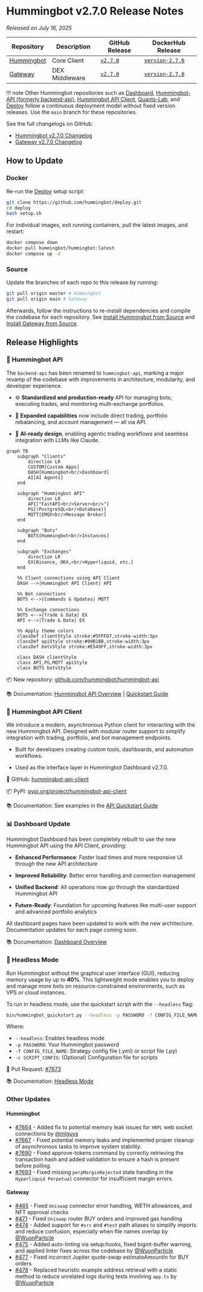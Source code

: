 # Hummingbot v2.7.0 Release Notes

*Released on July 16, 2025*

| Repository | Description | GitHub Release | DockerHub Release |
|------------|-------------|----------------|-------------------|
| [Hummingbot](https://github.com/hummingbot/hummingbot) | Core Client | [`v2.7.0`](https://github.com/hummingbot/hummingbot/releases/tag/v2.7.0) | [`version-2.7.0`](https://hub.docker.com/r/hummingbot/hummingbot/tags?name=version-2.7.0) |
| [Gateway](https://github.com/hummingbot/gateway) | DEX Middleware | [`v2.7.0`](https://github.com/hummingbot/gateway/releases/tag/v2.7.0) | [`version-2.7.0`](https://hub.docker.com/r/hummingbot/gateway/tags?name=version-2.7.0) |

!!! note
    Other Hummingbot repositories such as [Dashboard](https://github.com/hummingbot/dashboard), [Hummingbot-API (formerly backend-api)](https://github.com/hummingbot/hummingbot-api), [Hummingbot API Client](https://github.com/hummingbot/hummingbot-api-client), [Quants-Lab](https://github.com/hummingbot/quant-lab), and [Deploy](https://github.com/hummingbot/deploy) follow a continuous deployment model without fixed version releases. Use the `main` branch for these repositories.

See the full changelogs on GitHub:

- [Hummingbot v2.7.0 Changelog](https://github.com/hummingbot/hummingbot/releases/tag/v2.7.0)
- [Gateway v2.7.0 Changelog](https://github.com/hummingbot/gateway/releases/tag/v2.7.0)

## How to Update

### Docker

Re-run the [Deploy](https://github.com/hummingbot/deploy) setup script:
```bash
git clone https://github.com/hummingbot/deploy.git
cd deploy
bash setup.sh
```

For individual images, exit running containers, pull the latest images, and restart:
```bash
docker compose down
docker pull hummingbot/hummingbot:latest
docker compose up -d
```

### Source

Update the branches of each repo to this release by running:
```bash
git pull origin master # Hummingbot
git pull origin main # Gateway
```

Afterwards, follow the instructions to re-install dependencies and compile the codebase for each repository. See [Install Hummingbot from Source](/installation/linux/) and [Install Gateway from Source](/gateway/installation).

## Release Highlights

### 🔌 Hummingbot API

The `backend-api` has been renamed to `hummingbot-api`, marking a major revamp of the codebase with improvements in architecture, modularity, and developer experience.

* ⚙️ **Standardized and production-ready** API for managing bots, executing trades, and monitoring multi-exchange portfolios.

* 🔄 **Expanded capabilities** now include direct trading, portfolio rebalancing, and account management — all via API.

* 🤖 **AI-ready design**, enabling agentic trading workflows and seamless integration with LLMs like Claude.

```mermaid
graph TB
    subgraph "Clients"
        direction LR
        CUSTOM[Custom Apps]
        DASH[Hummingbot<br/>Dashboard]
        AI[AI Agents]
    end
    
    subgraph "Hummingbot API"
        direction LR
        API["FastAPI<br/>Server<br/>"]
        PG[(PostgreSQL<br/>Database)]
        MQTT[EMQX<br/>Message Broker]
    end
    
    subgraph "Bots"
        BOTS[Hummingbot<br/>Instances]
    end
    
    subgraph "Exchanges"
        direction LR
        EX[Binance, OKX,<br/>Hyperliquid, etc.]
    end
    
    %% Client connections using API Client
    DASH -->|Hummingbot API Client| API
        
    %% Bot connections
    BOTS <-->|Commands & Updates| MQTT
    
    %% Exchange connections
    BOTS <-->|Trade & Data| EX
    API <-->|Trade & Data| EX
    
    %% Apply theme colors
    classDef clientStyle stroke:#5FFFD7,stroke-width:3px
    classDef apiStyle stroke:#00B1BB,stroke-width:3px
    classDef botsStyle stroke:#E549FF,stroke-width:3px
    
    class DASH clientStyle
    class API,PG,MQTT apiStyle
    class BOTS botsStyle
```

📦 New repository: [github.com/hummingbot/hummingbot-api](https://github.com/hummingbot/hummingbot-api)

📚 Documentation: [Hummingbot API Overview](/hummingbot-api/) | [Quickstart Guide](/hummingbot-api/quickstart/)


### 🧰 Hummingbot API Client

We introduce a modern, asynchronous Python client for interacting with the new Hummingbot API. Designed with modular router support to simplify integration with trading, portfolio, and bot management endpoints.

- Built for developers creating custom tools, dashboards, and automation workflows.

- Used as the interface layer in Hummingbot Dashboard v2.7.0.

🔗 GitHub: [hummingbot-api-client](https://github.com/hummingbot/hummingbot-api-client)

📦 PyPI: [pypi.org/project/hummingbot-api-client](https://pypi.org/project/hummingbot-api-client/)

📚 Documentation: See examples in the [API Quickstart Guide](/hummingbot-api/quickstart/)


### 📊 Dashboard Update

Hummingbot Dashboard has been completely rebuilt to use the new Hummingbot API using the API Client, providing:

* **Enhanced Performance**: Faster load times and more responsive UI through the new API architecture

* **Improved Reliability**: Better error handling and connection management

* **Unified Backend**: All operations now go through the standardized Hummingbot API

* **Future-Ready**: Foundation for upcoming features like multi-user support and advanced portfolio analytics

All dashboard pages have been updated to work with the new architecture. Documentation updates for each page coming soon.

📚 Documentation: [Dashboard Overview](/dashboard/)


### 🧠 Headless Mode

Run Hummingbot without the graphical user interface (GUI), reducing memory usage by up to **40%**. This lightweight mode enables you to deploy and manage more bots on resource-constrained environments, such as VPS or cloud instances.

To run in headless mode, use the quickstart script with the `--headless` flag:
```bash
bin/hummingbot_quickstart.py --headless -p PASSWORD -f CONFIG_FILE_NAME [-c SCRIPT_CONFIG]
```

Where:

- `--headless`: Enables headless mode
- `-p PASSWORD`: Your Hummingbot password
- `-f CONFIG_FILE_NAME`: Strategy config file (.yml) or script file (.py)
- `-c SCRIPT_CONFIG`: (Optional) Configuration file for scripts

🔗 Pull Request: [#7673](https://github.com/hummingbot/hummingbot/pull/7673)

📚 Documentation: [Headless Mode](/client/start-stop/#headless-mode)

### Other Updates

#### **Hummingbot**

* [#7664](https://github.com/hummingbot/hummingbot/pull/7664) - Added fix to potential memory leak issues for `XRPL` web socket connections by [@mlguys](https://github.com/mlguys)
* [#7667](https://github.com/hummingbot/hummingbot/pull/7667) - Fixed potential memory leaks and implemented proper cleanup of asynchronous tasks to improve system stability.
* [#7690](https://github.com/hummingbot/hummingbot/pull/7690) - Fixed approve-tokens command by correctly retrieving the transaction hash and added validation to ensure a hash is present before polling.
* [#7693](https://github.com/hummingbot/hummingbot/pull/7693) - Fixed missing `perpMarginRejected` state handling in the `Hyperliquid Perpetual` connector for insufficient margin errors.


#### **Gateway**

* [#465](https://github.com/hummingbot/gateway/pull/465) - Fixed `Uniswap` connector error handling, WETH allowances, and NFT approval checks
* [#471](https://github.com/hummingbot/gateway/pull/471) - Fixed `Uniswap` router BUY orders and improved gas handling
* [#474](https://github.com/hummingbot/gateway/pull/474) - Added support for `#src` and `#test` path aliases to simplify imports and reduce confusion, especially when file names overlap by [@WuonParticle](https://github.com/WuonParticle)
* [#475](https://github.com/hummingbot/gateway/pull/475) - Added auto-linting via setup:hooks, fixed bigint-buffer warning, and applied linter fixes across the codebase by [@WuonParticle](https://github.com/WuonParticle)
* [#477](https://github.com/hummingbot/gateway/pull/477) - Fixed incorrect Jupiter quote-swap estimateAmountIn for BUY orders
* [#478](https://github.com/hummingbot/gateway/pull/478) - Replaced heuristic example address retrieval with a static method to reduce unrelated logs during tests involving `app.ts` by [@WuonParticle](https://github.com/WuonParticle)